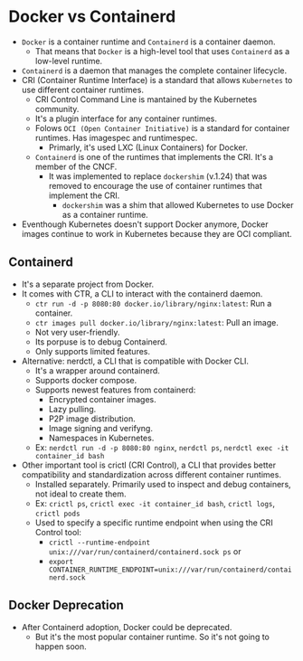# Docker vs Containerd

- `Docker` is a container runtime and `Containerd` is a container daemon.
  - That means that `Docker` is a high-level tool that uses `Containerd` as a low-level runtime.
- `Containerd` is a daemon that manages the complete container lifecycle.
- CRI (Container Runtime Interface) is a standard that allows `Kubernetes` to use different container runtimes.
  - CRI Control Command Line is mantained by the Kubernetes community.
  - It's a plugin interface for any container runtimes.
  - Folows `OCI (Open Container Initiative)` is a standard for container runtimes. Has imagespec and runtimespec.
    - Primarly, it's used LXC (Linux Containers) for Docker.
  - `Containerd` is one of the runtimes that implements the CRI. It's a member of the CNCF.
    - It was implemented to replace `dockershim` (v.1.24) that was removed to encourage the use of container runtimes that implement the CRI.
      - `dockershim` was a shim that allowed Kubernetes to use Docker as a container runtime.
- Eventhough Kubernetes doesn't support Docker anymore, Docker images continue to work in Kubernetes because they are OCI compliant.

## Containerd

- It's a separate project from Docker.
- It comes with CTR, a CLI to interact with the containerd daemon.
  - `ctr run -d -p 8080:80 docker.io/library/nginx:latest`: Run a container.
  - `ctr images pull docker.io/library/nginx:latest`: Pull an image.
  - Not very user-friendly.
  - Its porpuse is to debug Containerd.
  - Only supports limited features.
- Alternative: nerdctl, a CLI that is compatible with Docker CLI.
  - It's a wrapper around containerd.
  - Supports docker compose.
  - Supports newest features from containerd:
    - Encrypted container images.
    - Lazy pulling.
    - P2P image distribution.
    - Image signing and verifyng.
    - Namespaces in Kubernetes.
  - Ex: `nerdctl run -d -p 8080:80 nginx`, `nerdctl ps`, `nerdctl exec -it container_id bash`
- Other important tool is crictl (CRI Control), a CLI that provides better compatibility and standardization across different container runtimes.
  - Installed separately. Primarily used to inspect and debug containers, not ideal to create them.
  - Ex: `crictl ps`, `crictl exec -it container_id bash`, `crictl logs`, `crictl pods`
  - Used to specify a specific runtime endpoint when using the CRI Control tool:
    - `crictl --runtime-endpoint unix:///var/run/containerd/containerd.sock ps` or
    - `export CONTAINER_RUNTIME_ENDPOINT=unix:///var/run/containerd/containerd.sock`

## Docker Deprecation

- After Containerd adoption, Docker could be deprecated.
  - But it's the most popular container runtime. So it's not going to happen soon.
